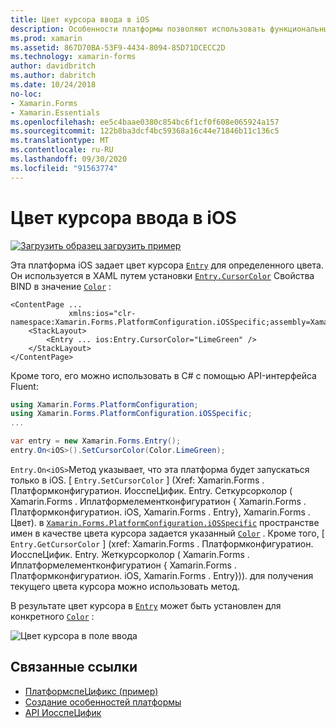 ```yaml
---
title: Цвет курсора ввода в iOS
description: Особенности платформы позволяют использовать функциональные возможности, доступные только на определенной платформе, без реализации пользовательских модулей подготовки отчетов или эффектов. В этой статье объясняется, как использовать конкретную платформу iOS, которая задает цвет курсора для записи.
ms.prod: xamarin
ms.assetid: 867D70BA-53F9-4434-8094-85D71DCECC2D
ms.technology: xamarin-forms
author: davidbritch
ms.author: dabritch
ms.date: 10/24/2018
no-loc:
- Xamarin.Forms
- Xamarin.Essentials
ms.openlocfilehash: ee5c4baae0380c854bc6f1cf0f608e065924a157
ms.sourcegitcommit: 122b8ba3dcf4bc59368a16c44e71846b11c136c5
ms.translationtype: MT
ms.contentlocale: ru-RU
ms.lasthandoff: 09/30/2020
ms.locfileid: "91563774"
---
```

# <a name="entry-cursor-color-on-ios"></a>Цвет курсора ввода в iOS

[![Загрузить образец](~/media/shared/download.png) загрузить пример](https://docs.microsoft.com/samples/xamarin/xamarin-forms-samples/userinterface-platformspecifics)

Эта платформа iOS задает цвет курсора [`Entry`](xref:Xamarin.Forms.Entry) для определенного цвета. Он используется в XAML путем установки [`Entry.CursorColor`](xref:Xamarin.Forms.PlatformConfiguration.iOSSpecific.Entry.CursorColorProperty) Свойства BIND в значение [`Color`](xref:Xamarin.Forms.Color) :

```xaml
<ContentPage ...
             xmlns:ios="clr-namespace:Xamarin.Forms.PlatformConfiguration.iOSSpecific;assembly=Xamarin.Forms.Core">
    <StackLayout>
        <Entry ... ios:Entry.CursorColor="LimeGreen" />
    </StackLayout>
</ContentPage>
```

Кроме того, его можно использовать в C# с помощью API-интерфейса Fluent:

```csharp
using Xamarin.Forms.PlatformConfiguration;
using Xamarin.Forms.PlatformConfiguration.iOSSpecific;
...

var entry = new Xamarin.Forms.Entry();
entry.On<iOS>().SetCursorColor(Color.LimeGreen);
```

`Entry.On<iOS>`Метод указывает, что эта платформа будет запускаться только в iOS. [ `Entry.SetCursorColor` ] (Xref: Xamarin.Forms . Платформконфигуратион. ИосспеЦифик. Entry. Сеткурсорколор ( Xamarin.Forms . Иплатформелементконфигуратион { Xamarin.Forms . Платформконфигуратион. iOS, Xamarin.Forms . Entry}, Xamarin.Forms . Цвет). в [`Xamarin.Forms.PlatformConfiguration.iOSSpecific`](xref:Xamarin.Forms.PlatformConfiguration.iOSSpecific) пространстве имен в качестве цвета курсора задается указанный [`Color`](xref:Xamarin.Forms.Color) . Кроме того, [ `Entry.GetCursorColor` ] (xref: Xamarin.Forms . Платформконфигуратион. ИосспеЦифик. Entry. Жеткурсорколор ( Xamarin.Forms . Иплатформелементконфигуратион { Xamarin.Forms . Платформконфигуратион. iOS, Xamarin.Forms . Entry})). для получения текущего цвета курсора можно использовать метод.

В результате цвет курсора в [`Entry`](xref:Xamarin.Forms.Entry) может быть установлен для конкретного [`Color`](xref:Xamarin.Forms.Color) :

![Цвет курсора в поле ввода](entry-cursor-color-images/entry-cursorcolor.png)

## <a name="related-links"></a>Связанные ссылки

- [ПлатформспеЦификс (пример)](/samples/xamarin/xamarin-forms-samples/userinterface-platformspecifics)
- [Создание особенностей платформы](~/xamarin-forms/platform/platform-specifics/index.md#creating-platform-specifics)
- [API ИосспеЦифик](xref:Xamarin.Forms.PlatformConfiguration.iOSSpecific)